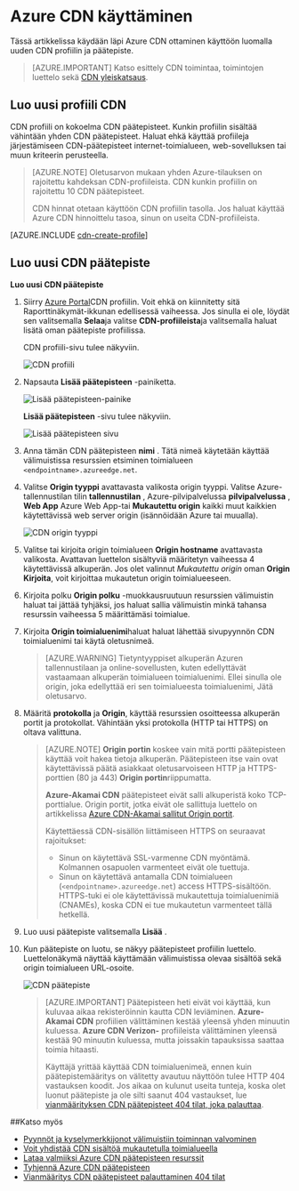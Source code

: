 <properties
     pageTitle="Käyttämällä Azure CDN | Microsoft Azure"
     description="Tässä ohjeaiheessa esitellään ottamisesta käyttöön sisällön lähettämisen verkon (CDN) Azure varten. Opetusohjelman käydään läpi CDN uusi profiili ja päätepisteen luominen."
     services="cdn"
     documentationCenter=""
     authors="camsoper"
     manager="erikre"
     editor=""/>
<tags
     ms.service="cdn"
     ms.workload="media"
     ms.tgt_pltfrm="na"
     ms.devlang="na"
     ms.topic="get-started-article"
     ms.date="07/28/2016" 
     ms.author="casoper"/>

# <a name="using-azure-cdn"></a>Azure CDN käyttäminen  

Tässä artikkelissa käydään läpi Azure CDN ottaminen käyttöön luomalla uuden CDN profiilin ja päätepiste.

>[AZURE.IMPORTANT] Katso esittely CDN toimintaa, toimintojen luettelo sekä [CDN yleiskatsaus](./cdn-overview.md).

## <a name="create-a-new-cdn-profile"></a>Luo uusi profiili CDN

CDN profiili on kokoelma CDN päätepisteet.  Kunkin profiilin sisältää vähintään yhden CDN päätepisteet.  Haluat ehkä käyttää profiileja järjestämiseen CDN-päätepisteet internet-toimialueen, web-sovelluksen tai muun kriteerin perusteella.

> [AZURE.NOTE] Oletusarvon mukaan yhden Azure-tilauksen on rajoitettu kahdeksan CDN-profiileista. CDN kunkin profiilin on rajoitettu 10 CDN päätepisteet.
>
> CDN hinnat otetaan käyttöön CDN profiilin tasolla. Jos haluat käyttää Azure CDN hinnoittelu tasoa, sinun on useita CDN-profiileista.

[AZURE.INCLUDE [cdn-create-profile](../../includes/cdn-create-profile.md)]

## <a name="create-a-new-cdn-endpoint"></a>Luo uusi CDN päätepiste

**Luo uusi CDN päätepiste**

1. Siirry [Azure Portal](https://portal.azure.com)CDN profiilin.  Voit ehkä on kiinnitetty sitä Raporttinäkymät-ikkunan edellisessä vaiheessa.  Jos sinulla ei ole, löydät sen valitsemalla **Selaa**ja valitse **CDN-profiileista**ja valitsemalla haluat lisätä oman päätepiste profiilissa.

    CDN profiili-sivu tulee näkyviin.

    ![CDN profiili][cdn-profile-settings]

2. Napsauta **Lisää päätepisteen** -painiketta.

    ![Lisää päätepisteen-painike][cdn-new-endpoint-button]

    **Lisää päätepisteen** -sivu tulee näkyviin.

    ![Lisää päätepisteen sivu][cdn-add-endpoint]

3. Anna tämän CDN päätepisteen **nimi** .  Tätä nimeä käytetään käyttää välimuistissa resurssien etsiminen toimialueen `<endpointname>.azureedge.net`.

4. Valitse **Origin tyyppi** avattavasta valikosta origin tyyppi.  Valitse Azure-tallennustilan tilin **tallennustilan** , Azure-pilvipalvelussa **pilvipalvelussa** , **Web App** Azure Web App-tai **Mukautettu origin** kaikki muut kaikkien käytettävissä web server origin (isännöidään Azure tai muualla).

    ![CDN origin tyyppi](./media/cdn-create-new-endpoint/cdn-origin-type.png)
        
5. Valitse tai kirjoita origin toimialueen **Origin hostname** avattavasta valikosta.  Avattavan luettelon sisältyviä määritetyn vaiheessa 4 käytettävissä alkuperän.  Jos olet valinnut *Mukautettu origin* oman **Origin Kirjoita**, voit kirjoittaa mukautetun origin toimialueeseen.

6. Kirjoita polku **Origin polku** -muokkausruutuun resurssien välimuistin haluat tai jättää tyhjäksi, jos haluat sallia välimuistin minkä tahansa resurssin vaiheessa 5 määrittämäsi toimialue.

7. Kirjoita **Origin toimialuenimi**haluat haluat lähettää sivupyynnön CDN toimialuenimi tai käytä oletusnimeä.

    > [AZURE.WARNING] Tietyntyyppiset alkuperän Azuren tallennustilaan ja online-sovellusten, kuten edellyttävät vastaamaan alkuperän toimialueen toimialuenimi. Ellei sinulla ole origin, joka edellyttää eri sen toimialueesta toimialuenimi, Jätä oletusarvo.

8. Määritä **protokolla** ja **Origin**, käyttää resurssien osoitteessa alkuperän portit ja protokollat.  Vähintään yksi protokolla (HTTP tai HTTPS) on oltava valittuna.
    
    > [AZURE.NOTE] **Origin portin** koskee vain mitä portti päätepisteen käyttää voit hakea tietoja alkuperän.  Päätepisteen itse vain ovat käytettävissä päätä asiakkaat oletusarvoiseen HTTP ja HTTPS-porttien (80 ja 443) **Origin portin**riippumatta.  
    >
    > **Azure-Akamai CDN** päätepisteet eivät salli alkuperistä koko TCP-porttialue.  Origin portit, jotka eivät ole sallittuja luettelo on artikkelissa [Azure CDN-Akamai sallitut Origin portit](https://msdn.microsoft.com/library/mt757337.aspx).  
    >
    > Käytettäessä CDN-sisällön liittämiseen HTTPS on seuraavat rajoitukset:
    > 
    > - Sinun on käytettävä SSL-varmenne CDN myöntämä. Kolmannen osapuolen varmenteet eivät ole tuettuja.
    > - Sinun on käytettävä antamalla CDN toimialueen (`<endpointname>.azureedge.net`) access HTTPS-sisältöön. HTTPS-tuki ei ole käytettävissä mukautettuja toimialuenimiä (CNAMEs), koska CDN ei tue mukautetun varmenteet tällä hetkellä.

9. Luo uusi päätepiste valitsemalla **Lisää** .

10. Kun päätepiste on luotu, se näkyy päätepisteet profiilin luettelo. Luettelonäkymä näyttää käyttämään välimuistissa olevaa sisältöä sekä origin toimialueen URL-osoite.

    ![CDN päätepiste][cdn-endpoint-success]

    > [AZURE.IMPORTANT] Päätepisteen heti eivät voi käyttää, kun kuluvaa aikaa rekisteröinnin kautta CDN leviäminen.  <b>Azure-Akamai CDN</b> profiilien välittäminen kestää yleensä yhden minuutin kuluessa.  <b>Azure CDN Verizon-</b> profiileista välittäminen yleensä kestää 90 minuutin kuluessa, mutta joissakin tapauksissa saattaa toimia hitaasti.
    >    
    > Käyttäjä yrittää käyttää CDN toimialuenimeä, ennen kuin päätepistemääritys on välitetty avautuu näyttöön tulee HTTP 404 vastauksen koodit.  Jos aikaa on kulunut useita tunteja, koska olet luonut päätepiste ja ole silti saanut 404 vastaukset, lue [vianmäärityksen CDN päätepisteet 404 tilat, joka palauttaa](cdn-troubleshoot-endpoint.md).


##<a name="see-also"></a>Katso myös
- [Pyynnöt ja kyselymerkkijonot välimuistiin toiminnan valvominen](cdn-query-string.md)
- [Voit yhdistää CDN sisältöä mukautetulla toimialueella](cdn-map-content-to-custom-domain.md)
- [Lataa valmiiksi Azure CDN päätepisteen resurssit](cdn-preload-endpoint.md)
- [Tyhjennä Azure CDN päätepisteen](cdn-purge-endpoint.md)
- [Vianmääritys CDN päätepisteet palauttaminen 404 tilat](cdn-troubleshoot-endpoint.md)

[cdn-profile-settings]: ./media/cdn-create-new-endpoint/cdn-profile-settings.png
[cdn-new-endpoint-button]: ./media/cdn-create-new-endpoint/cdn-new-endpoint-button.png
[cdn-add-endpoint]: ./media/cdn-create-new-endpoint/cdn-add-endpoint.png
[cdn-endpoint-success]: ./media/cdn-create-new-endpoint/cdn-endpoint-success.png
